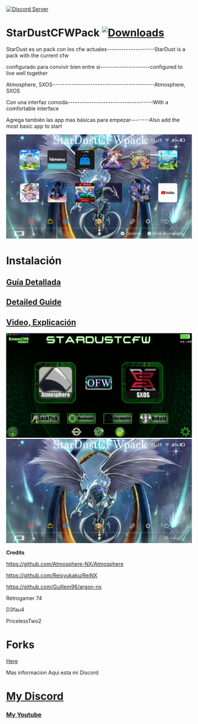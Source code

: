 <a href="https://discord.io/myrincon"><img src="https://discordapp.com/api/guilds/516631805621960704/embed.png" alt="Discord Server" /></a>
# StarDustCFWPack <a href="https://github.com/StarDustCFW/StarDustCFWPack/releases/latest"><img src="https://img.shields.io/github/downloads/StarDustCFW/StarDustCFWPack/total?style=for-the-badge" alt="Downloads" /></a>


StarDust es un pack con los cfw actuales--------------------StarDust is a pack with the current cfw      

configurado para convivir bien entre si---------------------configured to live well together        

Atmosphere, SXOS-------------------------------------------Atmosphere, SXOS

Con una interfaz comoda------------------------------------With a comfortable interface

Agrega también las app mas básicas para empezar--------Also add the most basic app to start

<a href="https://discord.io/myrincon"><img src="borrame/home2.jpg" alt="screenshot" /></a>

Instalación
=============
## [Guía Detallada](Guia.md)

## [Detailed Guide](Guide.md)

## [Video, Explicación](https://youtu.be/YcJRgSNIrpo)


<a href="https://discord.io/myrincon"><img src="borrame/screenshot.png" alt="screenshot" /></a>
<a href="https://discord.io/myrincon"><img src="borrame/home1.jpg" alt="screenshot" /></a>

**Credits**

https://github.com/Atmosphere-NX/Atmosphere

https://github.com/Reisyukaku/ReiNX

https://github.com/Guillem96/argon-nx

Retrogamer 74

D3fau4

PricelessTwo2

# Forks

[Here](https://github.com/StarDustCFW)

Mas informacion Aqui esta mi Discord

# [My Discord](https://discord.io/myrincon)

### [My Youtube](https://www.youtube.com/channel/UC0bSZcylREueGQmCM5mksNg?sub_confirmation=1)



